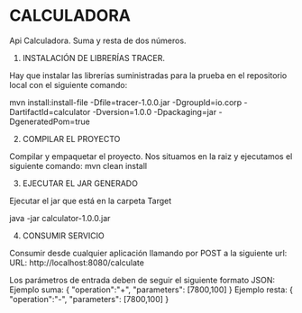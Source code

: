 
# CALCULADORA

Api Calculadora. Suma y resta de dos números.


1. INSTALACIÓN DE LIBRERÍAS TRACER.

Hay que instalar las librerías suministradas para la prueba en el repositorio local con el siguiente comando:

mvn install:install-file -Dfile=tracer-1.0.0.jar -DgroupId=io.corp -DartifactId=calculator -Dversion=1.0.0 -Dpackaging=jar -DgeneratedPom=true


2. COMPILAR EL PROYECTO

Compilar y empaquetar el proyecto. Nos situamos en la raiz y ejecutamos el siguiente comando:
mvn clean install


3. EJECUTAR EL JAR GENERADO

Ejecutar el jar que está en la carpeta Target

java -jar calculator-1.0.0.jar

4. CONSUMIR SERVICIO

Consumir desde cualquier aplicación llamando por POST a la siguiente url:
URL: http://localhost:8080/calculate

Los parámetros de entrada deben de seguir el siguiente formato JSON:
Ejemplo suma:
{
"operation":"+",
"parameters": [7800,100]
}
Ejemplo resta:
{
"operation":"-",
"parameters": [7800,100]
}

